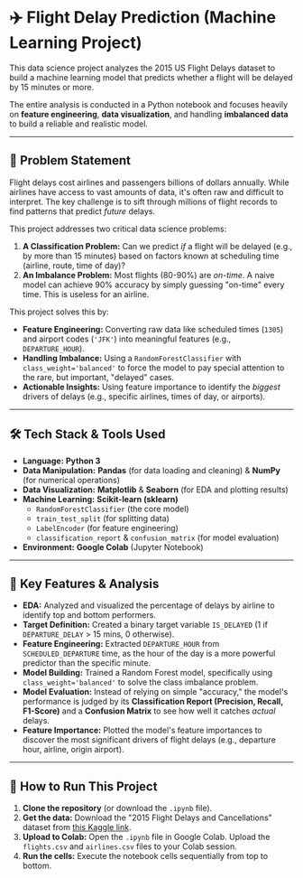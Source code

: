 # ✈️ Flight Delay Prediction (Machine Learning Project)

This data science project analyzes the 2015 US Flight Delays dataset to build a machine learning model that predicts whether a flight will be delayed by 15 minutes or more.

The entire analysis is conducted in a Python notebook and focuses heavily on **feature engineering**, **data visualization**, and handling **imbalanced data** to build a reliable and realistic model.

---

## 🎯 Problem Statement

Flight delays cost airlines and passengers billions of dollars annually. While airlines have access to vast amounts of data, it's often raw and difficult to interpret. The key challenge is to sift through millions of flight records to find patterns that predict *future* delays.

This project addresses two critical data science problems:
1.  **A Classification Problem:** Can we predict *if* a flight will be delayed (e.g., by more than 15 minutes) based on factors known at scheduling time (airline, route, time of day)?
2.  **An Imbalance Problem:** Most flights (80-90%) are *on-time*. A naive model can achieve 90% accuracy by simply guessing "on-time" every time. This is useless for an airline.

This project solves this by:
* **Feature Engineering:** Converting raw data like scheduled times (`1305`) and airport codes (`'JFK'`) into meaningful features (e.g., `DEPARTURE_HOUR`).
* **Handling Imbalance:** Using a `RandomForestClassifier` with `class_weight='balanced'` to force the model to pay special attention to the rare, but important, "delayed" cases.
* **Actionable Insights:** Using feature importance to identify the *biggest* drivers of delays (e.g., specific airlines, times of day, or airports).

---

## 🛠️ Tech Stack & Tools Used

* **Language:** **Python 3**
* **Data Manipulation:** **Pandas** (for data loading and cleaning) & **NumPy** (for numerical operations)
* **Data Visualization:** **Matplotlib** & **Seaborn** (for EDA and plotting results)
* **Machine Learning:** **Scikit-learn (sklearn)**
    * `RandomForestClassifier` (the core model)
    * `train_test_split` (for splitting data)
    * `LabelEncoder` (for feature engineering)
    * `classification_report` & `confusion_matrix` (for model evaluation)
* **Environment:** **Google Colab** (Jupyter Notebook)

---

## 🚀 Key Features & Analysis
* **EDA:** Analyzed and visualized the percentage of delays by airline to identify top and bottom performers.
* **Target Definition:** Created a binary target variable `IS_DELAYED` (1 if `DEPARTURE_DELAY` > 15 mins, 0 otherwise).
* **Feature Engineering:** Extracted `DEPARTURE_HOUR` from `SCHEDULED_DEPARTURE` time, as the hour of the day is a more powerful predictor than the specific minute.
* **Model Building:** Trained a Random Forest model, specifically using `class_weight='balanced'` to solve the class imbalance problem.
* **Model Evaluation:** Instead of relying on simple "accuracy," the model's performance is judged by its **Classification Report (Precision, Recall, F1-Score)** and a **Confusion Matrix** to see how well it catches *actual* delays.
* **Feature Importance:** Plotted the model's feature importances to discover the most significant drivers of flight delays (e.g., departure hour, airline, origin airport).

---

## 🏃 How to Run This Project

1.  **Clone the repository** (or download the `.ipynb` file).
2.  **Get the data:** Download the "2015 Flight Delays and Cancellations" dataset from [this Kaggle link](https://www.kaggle.com/datasets/usdot/flight-delays).
3.  **Upload to Colab:** Open the `.ipynb` file in Google Colab. Upload the `flights.csv` and `airlines.csv` files to your Colab session.
4.  **Run the cells:** Execute the notebook cells sequentially from top to bottom.
